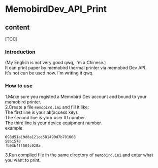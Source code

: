 # MemobirdDev_API_Print
## content
[TOC]
### Introduction
(My English is not very good qwq, I'm a Chinese.)\
It can print paper by memobird thermal printer via memobird Dev API.\
It's not can be used now. I'm writing it  qwq.
### How to use
1.Make sure you registed a Memobird Dev account and bound to your memobird printer.  
2.Create a file `memobird.ini` and fill it like:\
  The first line is your ak(access key).\
  The second line is your user ID number.\
  The third line is your device equipment number.\
  example:
```
698d51a19d8a121ce581499d7b701668
5861578
fb93bfff504c020a
```
3.Run complied file in the same directory of `memobird.ini` and enter what you want to print.
